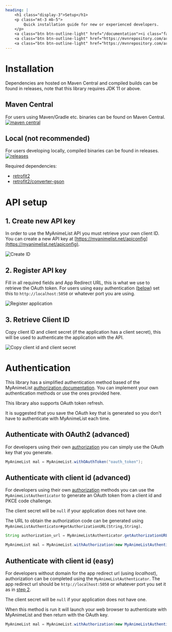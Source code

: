 ```yaml
---
heading: |
    <h1 class="display-3">Setup</h1>
    <p class="mt-3 mb-5">
        Quick installation guide for new or experienced developers.
    </p>
    <a class="btn btn-outline-light" href="/documentation"><i class="fas fa-book"></i> Documentation</a>
    <a class="btn btn-outline-light" href="https://mvnrepository.com/artifact/com.kttdevelopment/myanimelist"><i class="fas fa-archive"></i> Maven Central</a>
    <a class="btn btn-outline-light" href="https://mvnrepository.com/artifact/com.kttdevelopment/myanimelist"><i class="fas fa-cloud-download-alt"></i> Releases</a>
---
```

# Installation

Dependencies are hosted on Maven Central and compiled builds can be found in releases, note that this library requires JDK 11 or above.

## Maven Central

For users using Maven/Gradle etc. binaries can be found on Maven Central. [![maven central](https://img.shields.io/maven-central/v/com.kttdevelopment/MyAnimeList-Java-API)](https://mvnrepository.com/artifact/com.kttdevelopment/myanimelist)

## Local (not recommended)

For users developing locally, compiled binaries can be found in releases. [![releases](https://img.shields.io/github/v/release/ktt-development/MyAnimeList-Java-API)](https://github.com/Ktt-Development/MyAnimeList-Java-API/releases)

Required dependencies:
 - [retrofit2](https://mvnrepository.com/artifact/com.squareup.retrofit2/retrofit)
 - [retrofit2/converter-gson](https://mvnrepository.com/artifact/com.squareup.retrofit2/converter-gson)

# API setup

## 1. Create new API key

In order to use the MyAnimeList API you must retrieve your own client ID. You can create a new API key at [https://myanimelist.net/apiconfig](https://myanimelist.net/apiconfig).

![Create ID](https://raw.githubusercontent.com/Ktt-Development/MyAnimeList-Java-API/main/setup_1.png)

## 2. Register API key

Fill in all required fields and App Redirect URL, this is what we use to retrieve the OAuth token. For users using easy authentication ([below](#authenticate-with-client-id-easy)) set this to `http://localhost:5050` or whatever port you are using.


![Register application](https://raw.githubusercontent.com/Ktt-Development/MyAnimeList-Java-API/main/setup_2.png)

## 3. Retrieve Client ID

Copy client ID and client secret (if the application has a client secret), this will be used to authenticate the application with the API.

![Copy client id and client secret](https://raw.githubusercontent.com/Ktt-Development/MyAnimeList-Java-API/main/setup_3.png)

# Authentication

This library has a simplified authentication method based of the MyAnimeList [authorization documentation](https://myanimelist.net/apiconfig/references/authorization#client-registration). You can implement your own authentication methods or use the ones provided here.

This library also supports OAuth token refresh.

It is suggested that you save the OAuth key that is generated so you don't have to authenticate with MyAnimeList each time.

## Authenticate with OAuth2 (advanced)

For developers using their own [authorization](https://myanimelist.net/apiconfig/references/authorization#client-registration) you can simply use the OAuth key that you generate.
```java
MyAnimeList mal = MyAnimeList.withOAuthToken("oauth_token");
```

## Authenticate with client id (advanced)

For developers using their own [authorization](https://myanimelist.net/apiconfig/references/authorization#step-1-generate-a-code-verifier-and-challenge) methods you can use the `MyAnimeListAuthenticator` to generate an OAuth token from a client id and PKCE code challenge.

The client secret will be `null` if your application does not have one.

The URL to obtain the authorization code can be generated using `MyAnimeListAuthenticator#getAuthorizationURL(String,String)`.

```java
String authorization_url = MyAnimeListAuthenticator.getAuthorizationURL("client_id", "PKCE_code_challenge");

MyAnimeList mal = MyAnimeList.withAuthorization(new MyAnimeListAuthenticator("client_id", "client_secret", "authorization_code", "PKCE_code_challenge"));
```

## Authenticate with client id (easy)

For developers without domain for the app redirect url (using *localhost*), authorization can be completed using the `MyAnimeListAuthenticator`.
The app redirect url should be `http://localhost:5050` or whatever port you set it as in [step 2](#2-register-api-key).

The client secret will be `null` if your application does not have one.

When this method is run it will launch your web browser to authenticate with MyAnimeList and then return with the OAuth key.

```java
MyAnimeList mal = MyAnimeList.withAuthorization(new MyAnimeListAuthenticator("client_id", "client_secret", (int) port));
```
